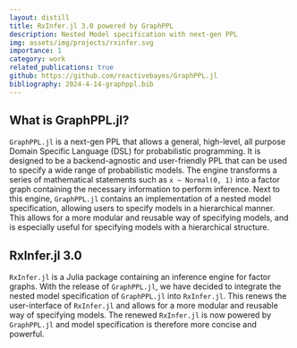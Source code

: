 ```yaml
---
layout: distill
title: RxInfer.jl 3.0 powered by GraphPPL
description: Nested Model specification with next-gen PPL
img: assets/img/projects/rxinfer.svg
importance: 1
category: work
related_publications: true
github: https://github.com/reactivebayes/GraphPPL.jl
bibliography: 2024-4-14-graphppl.bib
---
```


## What is GraphPPL.jl?

`GraphPPL.jl` <d-cite key="nuijten2024graphppl"></d-cite> is a next-gen PPL that allows a general, high-level, all purpose Domain Specific Language (DSL) for probabilistic programming. It is designed to be a backend-agnostic and user-friendly PPL that can be used to specify a wide range of probabilistic models. The engine transforms a series of mathematical statements such as `x ~ Normal(0, 1)` into a factor graph containing the necessary information to perform inference. Next to this engine, `GraphPPL.jl` contains an implementation of a nested model specification, allowing users to specify models in a hierarchical manner. This allows for a more modular and reusable way of specifying models, and is especially useful for specifying models with a hierarchical structure.

## RxInfer.jl 3.0

`RxInfer.jl` <d-cite key="bagaev2023rxinfer"></d-cite> is a Julia package containing an inference engine for factor graphs. With the release of `GraphPPL.jl`, we have decided to integrate the nested model specification of `GraphPPL.jl` into `RxInfer.jl`. This renews the user-interface of `RxInfer.jl` and allows for a more modular and reusable way of specifying models. The renewed `RxInfer.jl` is now powered by `GraphPPL.jl` and model specification is therefore more concise and powerful.
